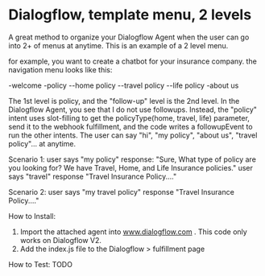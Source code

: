 # Dialogflow, template menu, 2 levels
A great method to organize your Dialogflow Agent when the user can go into 2+ of menus at anytime. This is an example of a 2 level menu.

for example, you want to create a chatbot for your insurance company.
the navigation menu looks like this:

-welcome
-policy
--home policy
--travel policy
--life policy
-about us

The 1st level is policy, and the "follow-up" level is the 2nd level. In the Dialogflow Agent, you see that I do not use followups. Instead, the "policy" intent uses slot-filling to get the policyType(home, travel, life) parameter, send it to the webhook fulfillment, and the code writes a followupEvent to run the other intents.
The user can say "hi", "my policy", "about us", "travel policy"... at anytime. 

Scenario 1:
user says "my policy"
response: "Sure, What type of policy are you looking for? We have Travel, Home, and Life Insurance policies."
user says "travel"
response "Travel Insurance Policy...."

Scenario 2:
user says "my travel policy"
response "Travel Insurance Policy...."



How to Install:
1. Import the attached agent into www.dialogflow.com . This code only works on Dialogflow V2.
2. Add the index.js file to the Dialogflow > fulfillment page

How to Test:
TODO

